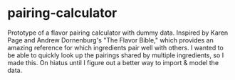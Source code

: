 # pairing-calculator
Prototype of a flavor pairing calculator with dummy data. Inspired by Karen Page and Andrew Dornenburg's "The Flavor Bible," which provides an amazing reference for which ingredients pair well with others. I wanted to be able to quickly look up the pairings shared by multiple ingredients, so I made this. On hiatus until I figure out a better way to import & model the data. 
